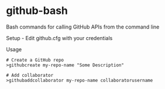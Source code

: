 # github-bash
Bash commands for calling GitHub APIs from the command line

Setup - Edit github.cfg with your credentials

Usage
```
# Create a GitHub repo
>githubcreate my-repo-name "Some Description"

# Add collaborator
>githubaddcollaborator my-repo-name collaboratorusername
```
